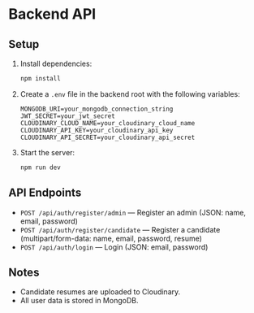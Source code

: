 # Backend API

## Setup

1. Install dependencies:
   ```bash
   npm install
   ```
2. Create a `.env` file in the backend root with the following variables:
   ```
   MONGODB_URI=your_mongodb_connection_string
   JWT_SECRET=your_jwt_secret
   CLOUDINARY_CLOUD_NAME=your_cloudinary_cloud_name
   CLOUDINARY_API_KEY=your_cloudinary_api_key
   CLOUDINARY_API_SECRET=your_cloudinary_api_secret
   ```
3. Start the server:
   ```bash
   npm run dev
   ```

## API Endpoints

- `POST /api/auth/register/admin` — Register an admin (JSON: name, email, password)
- `POST /api/auth/register/candidate` — Register a candidate (multipart/form-data: name, email, password, resume)
- `POST /api/auth/login` — Login (JSON: email, password)

## Notes
- Candidate resumes are uploaded to Cloudinary.
- All user data is stored in MongoDB. 